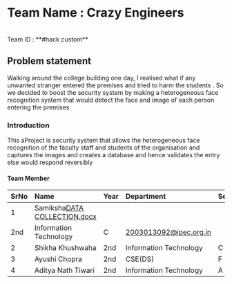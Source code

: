 # Team Name : Crazy Engineers
<br>
Team ID : **#hack custom**    

## Problem statement
Walking around the college building one day, I realised what if any unwanted stranger entered the premises and tried to harm the students . So we decided to boost the security system by making a heterogeneous face recognition system that would detect the face and image of each person entering the premises

### Introduction 
This aProject is security system that allows the heterogeneous face recognition of the faculty staff and students of the organisation and captures the images and creates a database and hence validates the entry else would respond reversibly

#### Team Member

SrNo | Name | Year | Department| Section | Email id
:--|:--|:--|:--|:--|:--|
1 | Samiksha[DATA COLLECTION.docx](https://github.com/Robotech-Hackathon-2021/Team-4-Crazy-Engineers/files/7534330/DATA.COLLECTION.docx)
 | 2nd |  Information Technology | C | 2003013092@ipec.org.in
2 | Shikha Khushwaha | 2nd | Information Technology | C | 2003013098@ipec.org.in
3 | Ayushi Chopra | 2nd | CSE(DS) | F | 2003012012@ipec.org.in
4 | Aditya Nath Tiwari | 2nd | Information Technology | A | 2003013140@ipec.org.in

<br>
